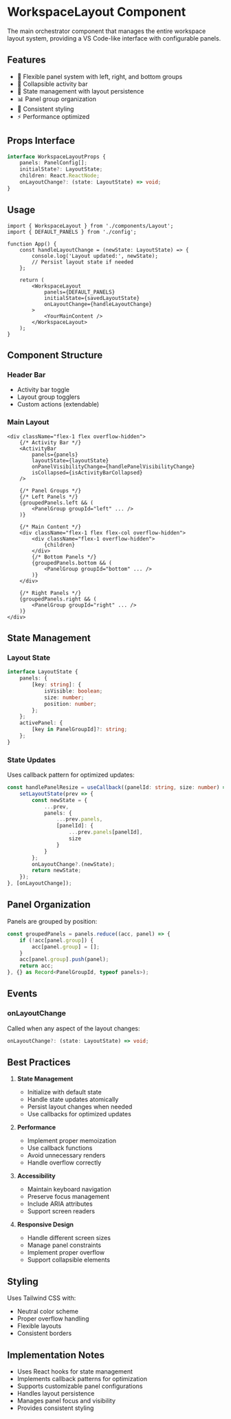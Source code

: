 # WorkspaceLayout Component

The main orchestrator component that manages the entire workspace layout system, providing a VS Code-like interface with configurable panels.

## Features

- 🎯 Flexible panel system with left, right, and bottom groups
- 📱 Collapsible activity bar
- 🔄 State management with layout persistence
- 📊 Panel group organization
- 🎨 Consistent styling
- ⚡ Performance optimized

## Props Interface

```typescript
interface WorkspaceLayoutProps {
    panels: PanelConfig[];
    initialState?: LayoutState;
    children: React.ReactNode;
    onLayoutChange?: (state: LayoutState) => void;
}
```

## Usage

```tsx
import { WorkspaceLayout } from './components/Layout';
import { DEFAULT_PANELS } from './config';

function App() {
    const handleLayoutChange = (newState: LayoutState) => {
        console.log('Layout updated:', newState);
        // Persist layout state if needed
    };

    return (
        <WorkspaceLayout
            panels={DEFAULT_PANELS}
            initialState={savedLayoutState}
            onLayoutChange={handleLayoutChange}
        >
            <YourMainContent />
        </WorkspaceLayout>
    );
}
```

## Component Structure

### Header Bar
- Activity bar toggle
- Layout group togglers
- Custom actions (extendable)

### Main Layout
```tsx
<div className="flex-1 flex overflow-hidden">
    {/* Activity Bar */}
    <ActivityBar
        panels={panels}
        layoutState={layoutState}
        onPanelVisibilityChange={handlePanelVisibilityChange}
        isCollapsed={isActivityBarCollapsed}
    />

    {/* Panel Groups */}
    {/* Left Panels */}
    {groupedPanels.left && (
        <PanelGroup groupId="left" ... />
    )}

    {/* Main Content */}
    <div className="flex-1 flex flex-col overflow-hidden">
        <div className="flex-1 overflow-hidden">
            {children}
        </div>
        {/* Bottom Panels */}
        {groupedPanels.bottom && (
            <PanelGroup groupId="bottom" ... />
        )}
    </div>

    {/* Right Panels */}
    {groupedPanels.right && (
        <PanelGroup groupId="right" ... />
    )}
</div>
```

## State Management

### Layout State
```typescript
interface LayoutState {
    panels: {
        [key: string]: {
            isVisible: boolean;
            size: number;
            position: number;
        };
    };
    activePanel: {
        [key in PanelGroupId]?: string;
    };
}
```

### State Updates
Uses callback pattern for optimized updates:
```typescript
const handlePanelResize = useCallback((panelId: string, size: number) => {
    setLayoutState(prev => {
        const newState = {
            ...prev,
            panels: {
                ...prev.panels,
                [panelId]: {
                    ...prev.panels[panelId],
                    size
                }
            }
        };
        onLayoutChange?.(newState);
        return newState;
    });
}, [onLayoutChange]);
```

## Panel Organization

Panels are grouped by position:
```typescript
const groupedPanels = panels.reduce((acc, panel) => {
    if (!acc[panel.group]) {
        acc[panel.group] = [];
    }
    acc[panel.group].push(panel);
    return acc;
}, {} as Record<PanelGroupId, typeof panels>);
```

## Events

### onLayoutChange
Called when any aspect of the layout changes:
```typescript
onLayoutChange?: (state: LayoutState) => void;
```

## Best Practices

1. **State Management**
    - Initialize with default state
    - Handle state updates atomically
    - Persist layout changes when needed
    - Use callbacks for optimized updates

2. **Performance**
    - Implement proper memoization
    - Use callback functions
    - Avoid unnecessary renders
    - Handle overflow correctly

3. **Accessibility**
    - Maintain keyboard navigation
    - Preserve focus management
    - Include ARIA attributes
    - Support screen readers

4. **Responsive Design**
    - Handle different screen sizes
    - Manage panel constraints
    - Implement proper overflow
    - Support collapsible elements

## Styling

Uses Tailwind CSS with:
- Neutral color scheme
- Proper overflow handling
- Flexible layouts
- Consistent borders

## Implementation Notes

- Uses React hooks for state management
- Implements callback patterns for optimization
- Supports customizable panel configurations
- Handles layout persistence
- Manages panel focus and visibility
- Provides consistent styling